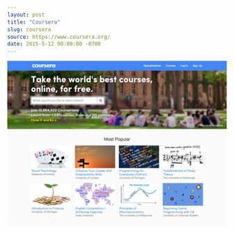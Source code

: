 ```yaml
---
layout: post
title: "Coursera"
slug: coursera
source: https://www.coursera.org/
date: 2015-5-12 00:00:00 -0700
---
```


<img src="/assets/img/screenshots/coursera.jpg">
